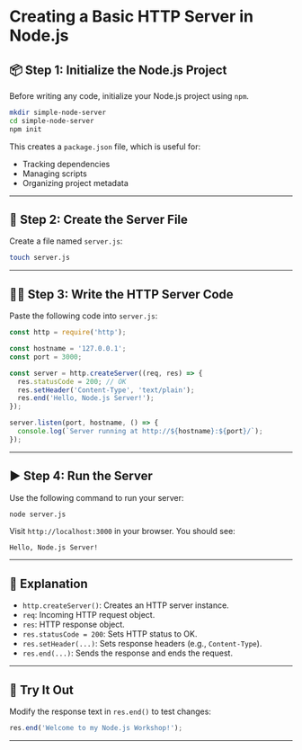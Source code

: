 # Creating a Basic HTTP Server in Node.js

## 📦 Step 1: Initialize the Node.js Project

Before writing any code, initialize your Node.js project using `npm`.

```bash
mkdir simple-node-server
cd simple-node-server
npm init
```

This creates a `package.json` file, which is useful for:
- Tracking dependencies
- Managing scripts
- Organizing project metadata

---

## 📝 Step 2: Create the Server File

Create a file named `server.js`:

```bash
touch server.js
```

---

## 🧑‍💻 Step 3: Write the HTTP Server Code

Paste the following code into `server.js`:

```js
const http = require('http');

const hostname = '127.0.0.1';
const port = 3000;

const server = http.createServer((req, res) => {
  res.statusCode = 200; // OK
  res.setHeader('Content-Type', 'text/plain');
  res.end('Hello, Node.js Server!');
});

server.listen(port, hostname, () => {
  console.log(`Server running at http://${hostname}:${port}/`);
});

```

---

## ▶️ Step 4: Run the Server

Use the following command to run your server:

```bash
node server.js
```

Visit `http://localhost:3000` in your browser. You should see:

```
Hello, Node.js Server!
```

---

## 🧠 Explanation

- `http.createServer()`: Creates an HTTP server instance.
- `req`: Incoming HTTP request object.
- `res`: HTTP response object.
- `res.statusCode = 200`: Sets HTTP status to OK.
- `res.setHeader(...)`: Sets response headers (e.g., `Content-Type`).
- `res.end(...)`: Sends the response and ends the request.

---

## 🧪 Try It Out

Modify the response text in `res.end()` to test changes:

```js
res.end('Welcome to my Node.js Workshop!');
```

---
